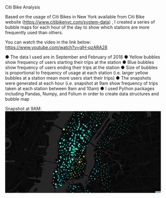 Citi Bike Analysis

Based on the usage of Citi Bikes in New York available from Citi Bike website (https://www.citibikenyc.com/system-data) , I created a series of bubble maps for each hour of the day to show which stations are more frequently used than others.

You can watch the video in the link below:
<https://www.youtube.com/watch?v=glH-pzARA28>

●	The data I used are in September and February of 2018
●	Yellow bubbles show frequency of users starting their trips at the station
●	Blue bubbles show frequency of users ending their trips at the station
●	Size of bubbles is proportional to frequency of usage at each station (i.e. larger yellow bubbles at a station mean more users start their trips)
●	The snapshots were generated at each hour (i.e. snapshot at 9am show frequency of trips taken at each station between 9am and 10am)
●	I used Python packages including Pandas, Numpy, and Folium in order to create data structures and bubble map


Snapshot at 9AM: 
![alt text](https://github.com/magiclite/Citi-Bike/blob/master/images/Nine.png "Bike data at 9 AM")

